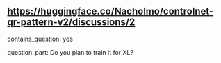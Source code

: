 ## https://huggingface.co/Nacholmo/controlnet-qr-pattern-v2/discussions/2

contains_question: yes

question_part: Do you plan to train it for XL?